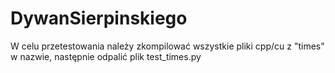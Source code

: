 # DywanSierpinskiego

W celu przetestowania należy zkompilować wszystkie pliki cpp/cu z "times" w nazwie, następnie odpalić plik test_times.py
